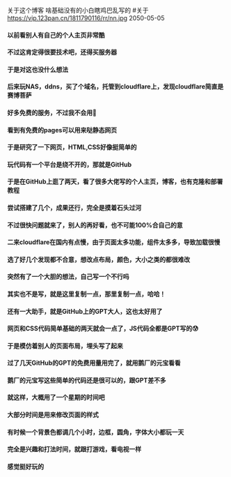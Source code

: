 关于这个博客
啥基础没有的小白瞎鸡巴乱写的
#关于
https://vip.123pan.cn/1811790116/rr/nn.jpg
2050-05-05
#### 以前看别人有自己的个人主页非常酷  
#### 不过这肯定得很要技术吧，还得买服务器  
#### 于是对这也没什么想法
#### 后来玩NAS，ddns，买了个域名，托管到cloudflare上，发现cloudflare简直是赛博菩萨
#### 好多免费的服务，不过我不会用🐶	
#### 看到有免费的pages可以用来哒静态网页
#### 于是研究了一下网页，HTML,CSS好像挺简单的
#### 玩代码有一个平台是绕不开的，那就是GitHub
#### 于是在GitHub上逛了两天，看了很多大佬写的个人主页，博客，也有克隆和部署教程
#### 尝试搭建了几个，成果还行，完全是摸着石头过河
#### 不过很快问题就来了，别人的再好看，也不可能100%合自己的意
#### 二来cloudflare在国内有点慢，由于页面太多功能，组件太多多，导致加载很慢
#### 选了好几个发现都不合意，想改点布局，颜色，大小之类的都很难改
#### 突然有了一个大胆的想法，自己写一个不行吗
#### 其实也不是写，就是这里复制一点，那里复制一点，哈哈！
#### 还有一大助手，就是GitHub上的GPT大人，这也太好用了
#### 网页和CSS代码简单基础的两天就会一点了，JS代码全都是GPT写的😰
#### 于是模仿着别人的页面布局，埋头写了起来
#### 过了几天GitHub的GPT的免费用量用完了，就用鹅厂的元宝看看
#### 鹅厂的元宝写这些简单的代码还是很可以的，跟GPT差不多
#### 就这样，大概用了一个星期的时间吧
#### 大部分时间是用来修改页面的样式
#### 有时候一个背景色都调几个小时，边框，圆角，字体大小都玩一天
#### 完全是兴趣和打法时间，就跟打游戏，看电视一样
#### 感觉挺好玩的